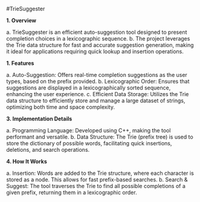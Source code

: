 #TrieSuggester

**1. Overview**

a. TrieSuggester is an efficient auto-suggestion tool designed to present completion choices in a lexicographic sequence.
b. The project leverages the Trie data structure for fast and accurate suggestion generation, making it ideal for applications requiring quick lookup and insertion operations.

**1. Features**

a. Auto-Suggestion: Offers real-time completion suggestions as the user types, based on the prefix provided.
b. Lexicographic Order: Ensures that suggestions are displayed in a lexicographically sorted sequence, enhancing the user experience.
c. Efficient Data Storage: Utilizes the Trie data structure to efficiently store and manage a large dataset of strings, optimizing both time and space complexity.

**3. Implementation Details**

a. Programming Language: Developed using C++, making the tool performant and versatile.
b. Data Structure: The Trie (prefix tree) is used to store the dictionary of possible words, facilitating quick insertions, deletions, and search operations.

**4. How It Works**

a. Insertion: Words are added to the Trie structure, where each character is stored as a node. This allows for fast prefix-based searches.
b. Search & Suggest: The tool traverses the Trie to find all possible completions of a given prefix, returning them in a lexicographic order.
